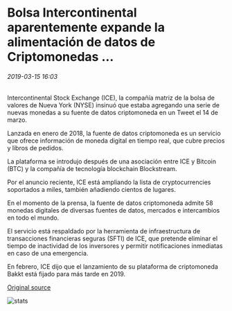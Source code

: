 # Bolsa Intercontinental aparentemente expande la alimentación de datos de Criptomonedas ...

###### 2019-03-15 16:03

Intercontinental Stock Exchange (ICE), la compañía matriz de la bolsa de valores de Nueva York (NYSE) insinuó que estaba agregando una serie de nuevas monedas a su fuente de datos criptomoneda en un Tweet el 14 de marzo.

Lanzada en enero de 2018, la fuente de datos criptomoneda es un servicio que ofrece información de moneda digital en tiempo real, que cubre precios y libros de pedidos.

La plataforma se introdujo después de una asociación entre ICE y Bitcoin (BTC) y la compañía de tecnología blockchain Blockstream.

Por el anuncio reciente, ICE está ampliando la lista de cryptocurrencies soportados a miles, también añadiendo cientos de lugares.

En el momento de la prensa, la fuente de datos criptomoneda admite 58 monedas digitales de diversas fuentes de datos, mercados e intercambios en todo el mundo.

El servicio está respaldado por la herramienta de infraestructura de transacciones financieras seguras (SFTI) de ICE, que pretende eliminar el tiempo de inactividad de los inversores y permitir notificaciones inmediatas en caso de una emergencia.

En febrero, ICE dijo que el lanzamiento de su plataforma de criptomoneda Bakkt está fijado para más tarde en 2019.

[Original source](https://cointelegraph.com/news/intercontinental-stock-exchange-seemingly-to-expand-cryptocurrency-data-feed)

![stats](https://c.statcounter.com/11760860/0/a89fa40b/1/ "stats")
